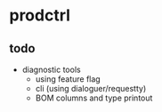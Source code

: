 # prodctrl

## todo
- diagnostic tools
    - using feature flag
    - cli (using dialoguer/requestty)
    - BOM columns and type printout
